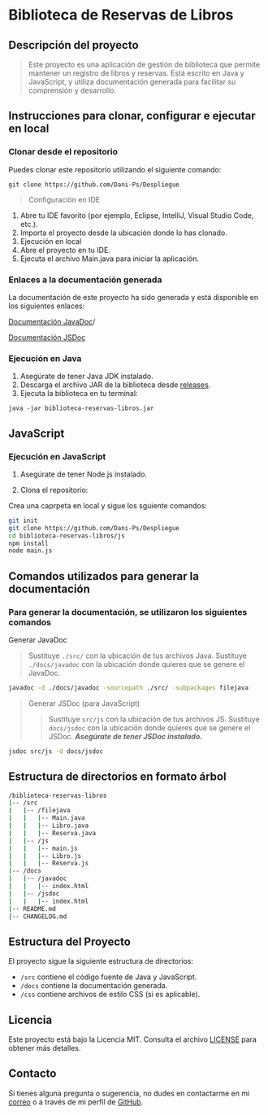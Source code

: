 # Biblioteca de Reservas de Libros

## Descripción del proyecto

> Este proyecto es una aplicación de gestión de biblioteca que permite mantener un registro de libros y reservas.
> Está escrito en Java y JavaScript, y utiliza documentación generada para facilitar su comprensión y desarrollo.

## Instrucciones para clonar, configurar e ejecutar en local

### Clonar desde el repositorio

Puedes clonar este repositorio utilizando el siguiente comando:

``git clone https://github.com/Dani-Ps/Despliegue``

> Configuración en IDE

1. Abre tu IDE favorito (por ejemplo, Eclipse, IntelliJ, Visual Studio Code, etc.).
2. Importa el proyecto desde la ubicación donde lo has clonado.
3. Ejecución en local
4. Abre el proyecto en tu IDE.
5. Ejecuta el archivo Main.java para iniciar la aplicación.

### Enlaces a la documentación generada

La documentación de este proyecto ha sido generada y está disponible en los siguientes enlaces:

[Documentación JavaDoc](./docs/javadoc/index.html)/

[Documentación JSDoc](./docs/jsdoc/index.html)

### Ejecución en Java

1. Asegúrate de tener Java JDK instalado.
2. Descarga el archivo JAR de la biblioteca desde [releases]([enlace-a-tus-releases](https://www.java.com/es/download/manual.jsp)).
3. Ejecuta la biblioteca en tu terminal:

``java -jar biblioteca-reservas-libros.jar``

## JavaScript

### **Ejecución en JavaScript**

1. Asegúrate de tener Node.js instalado.

2. Clona el repositorio:

Crea una caprpeta en local y sigue los sguiente comandos:

```bash
git init
git clone https://github.com/Dani-Ps/Despliegue
cd biblioteca-reservas-libros/js
npm install
node main.js
```

## Comandos utilizados para generar la documentación

### Para generar la documentación, se utilizaron los siguientes comandos

 Generar JavaDoc
 > Sustituye `./src/` con la ubicación de tus archivos Java.
 > Sustituye `./docs/javadoc` con la ubicación donde quieres que se genere el JavaDoc.

```bash
javadoc -d ./docs/javadoc -sourcepath ./src/ -subpackages filejava
```

 > Generar JSDoc (para JavaScript)
 > >Sustituye `src/js` con la ubicación de tus archivos JS.
 > >Sustituye `docs/jsdoc` con la ubicación donde quieres que se genere el JSDoc.
 ***Asegúrate de tener JSDoc instalado.***

 ```bash
jsdoc src/js -d docs/jsdoc
```

## Estructura de directorios en formato árbol

```bash
/biblioteca-reservas-libros
|-- /src
|   |-- /filejava
|   |   |-- Main.java
|   |   |-- Libro.java
|   |   |-- Reserva.java
|   |-- /js
|   |   |-- main.js
|   |   |-- Libro.js
|   |   |-- Reserva.js
|-- /docs
|   |-- /javadoc
|   |   |-- index.html
|   |-- /jsdoc
|   |   |-- index.html
|-- README.md
|-- CHANGELOG.md
```

## Estructura del Proyecto

El proyecto sigue la siguiente estructura de directorios:

- `/src` contiene el código fuente de Java y JavaScript.
- `/docs` contiene la documentación generada.
- `/css` contiene archivos de estilo CSS (si es aplicable).

## Licencia

Este proyecto está bajo la Licencia MIT. Consulta el archivo [LICENSE](LICENSE) para obtener más detalles.

## Contacto

Si tienes alguna pregunta o sugerencia, no dudes en contactarme en mi [correo](dperser837@g.educaand.es) o a través de mi perfil de [GitHub](https://github.com/Dani-Ps).

